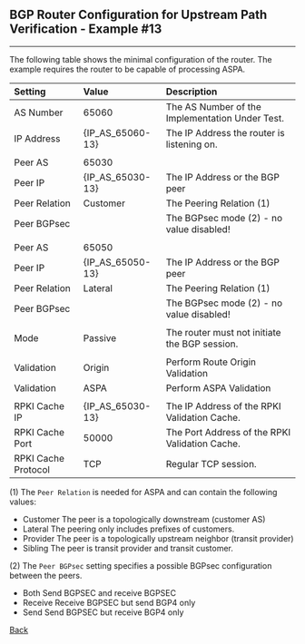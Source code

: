 ## BGP Router Configuration for Upstream Path Verification - Example #13
---
The following table shows the minimal configuration of the router. The example
requires the router to be capable of processing ASPA.

| Setting    | Value | Description                                             |
| :--------- | :---- | :------------------------------------------------------ | 
| AS Number  | 65060 |  The AS Number of the Implementation Under Test.        |
| IP Address | {IP_AS_65060-13} | The IP Address the router is listening on.   |
|            |       |                                                         |
| Peer AS    | 65030 |                                                         |
| Peer IP    | {IP_AS_65030-13} | The IP Address or the BGP peer               | 
| Peer Relation | Customer | The Peering Relation (1)                          |
| Peer BGPsec   |          | The BGPsec mode (2) - no value disabled!          |
|               |          |                                                   |
| Peer AS       | 65050    |                                                   |
| Peer IP    | {IP_AS_65050-13} | The IP Address or the BGP peer               | 
| Peer Relation | Lateral | The Peering Relation (1)                           |
| Peer BGPsec   |         | The BGPsec mode (2) - no value disabled!           |
|            |            |                                                    |
| Mode       | Passive | The router must not initiate the BGP session.         |
|            |         |                                                       |
| Validation | Origin  | Perform Route Origin Validation                       |
| Validation | ASPA    | Perform ASPA Validation                               |
|            |         |                                                       |
| RPKI Cache IP | {IP_AS_65030-13} | The IP Address of the RPKI Validation Cache.|
| RPKI Cache Port | 50000 | The Port Address of the RPKI Validation Cache.     |
| RPKI Cache Protocol | TCP | Regular TCP session.                             |

(1) The `Peer Relation` is  needed for ASPA and can contain the following values:
* Customer  The peer is a topologically downstream (customer AS)
* Lateral   The peering only includes prefixes of customers.
* Provider  The peer is a topologically upstream neighbor (transit provider)
* Sibling   The peer is transit provider and transit customer.

(2) The `Peer BGPsec` setting specifies a possible BGPsec configuration between the 
peers.
* Both     Send BGPSEC and receive BGPSEC
* Receive  Receive BGPSEC but send BGP4 only
* Send     Send BGPSEC but receive BGP4 only

[Back](exp13.README.tpl.md)
